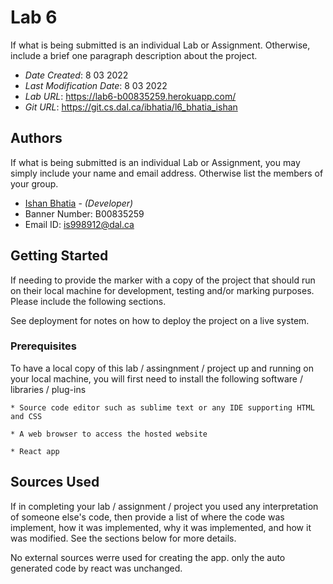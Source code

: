 <!--- The following README.md sample file was adapted from https://gist.github.com/PurpleBooth/109311bb0361f32d87a2#file-readme-template-md by Gabriella Mosquera for academic use ---> 

# Lab 6

If what is being submitted is an individual Lab or Assignment. Otherwise, include a brief one paragraph description about the project.

* *Date Created*: 8 03 2022
* *Last Modification Date*: 8 03 2022
* *Lab URL*: <https://lab6-b00835259.herokuapp.com/>
* *Git URL*: <https://git.cs.dal.ca/ibhatia/l6_bhatia_ishan>

## Authors

If what is being submitted is an individual Lab or Assignment, you may simply include your name and email address. Otherwise list the members of your group.

* [Ishan Bhatia](is998912@dal.ca) - *(Developer)*
* Banner Number: B00835259
* Email ID: is998912@dal.ca


## Getting Started

If needing to provide the marker with a copy of the project that should run on their local machine for development, testing and/or marking purposes. Please include the following sections.

See deployment for notes on how to deploy the project on a live system.

### Prerequisites

To have a local copy of this lab / assingnment / project up and running on your local machine, you will first need to install the following software / libraries / plug-ins

```
* Source code editor such as sublime text or any IDE supporting HTML and CSS

* A web browser to access the hosted website

* React app

```

## Sources Used

If in completing your lab / assignment / project you used any interpretation of someone else's code, then provide a list of where the code was implement, how it was implemented, why it was implemented, and how it was modified. See the sections below for more details.

No external  sources werre used for creating the app. only the auto generated code by react was unchanged. 